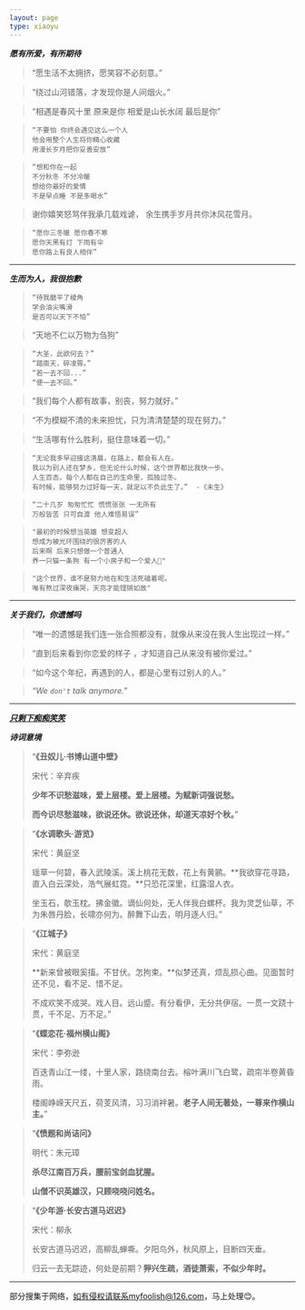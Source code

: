 ```yaml
---
layout: page
type: xiaoyu
---
```


***愿有所爱，有所期待***<br>

> “愿生活不太拥挤，愿笑容不必刻意。”

> “绕过山河错落，才发现你是人间烟火。”

> “相遇是春风十里 原来是你 相爱是山长水阔 最后是你”

> ```
> “不要怕 你终会遇见这么一个人
> 他会用整个人生将你精心收藏
> 用漫长岁月把你妥善安放”
> ```

> ```
> “想和你在一起
> 不分秋冬 不分冷暖
> 想给你最好的爱情
> 不是早点睡 不是多喝水”
> ```

> 谢你嬉笑怒骂伴我承几载戏谑， 余生携手岁月共你沐风花雪月。

> ```
> “愿你三冬暖 愿你春不寒
> 愿你天黑有灯 下雨有伞
> 愿你路上有良人相伴”
> ```

------

***生而为人，我很抱歉***<br>

> ```
> “待我磨平了棱角
> 学会油尖嘴滑
> 是否可以天下不怕”
> ```

> “天地不仁以万物为刍狗”

> ```
> “大圣，此欲何去？”
> “踏南天，碎凌霄。”
> “若一去不回...”
> “便一去不回。”
> ```

> “我们每个人都有故事，别丧，努力就好。”

> “不为模糊不清的未来担忧，只为清清楚楚的现在努力。”

> “生活哪有什么胜利，挺住意味着一切。”

> ```
> “无论我多早迎接这清晨，在路上，都会有人在。
> 我以为别人还在梦乡，但无论什么时候，这个世界都比我快一步。
> 人生百态，每个人都在自己的生命里，孤独过冬。
> 有时候，能够努力过好每一天，就足以不负此生了。”	-《未生》
> ```

> ```
> “二十几岁 匆匆忙忙 慌慌张张 一无所有
> 万般皆苦 只可自渡 他人难悟易误”
> ```

> ```
> "最初的时候想当英雄 想变超人
> 想成为被光环围绕的很厉害的人
> 后来啊 后来只想做一个普通人
> 养一只猫一条狗 有一个小房子和一个爱人🌙"
> ```

> ```
> "这个世界，谁不是努力地在和生活死磕着呢。
> 唯有熬过深夜痛哭，天亮才能铿锵如故"
> ```



------

***关于我们，你遗憾吗***<br>

> “唯一的遗憾是我们连一张合照都没有，就像从来没在我人生出现过一样。”

> “直到后来看到你恋爱的样子 ，才知道自己从来没有被你爱过。”

> “如今这个年纪，再遇到的人，都是心里有过别人的人。”

> *“We `don't` talk anymore.*”

---

***[只剩下痴痴笑笑](myfoolish.github.io/demo/source/xiaoyu/smile)***<br>

***诗词意境***<br>

> “**《丑奴儿·书博山道中壁》**
>
> 宋代：辛弃疾
>
> **少年不识愁滋味，爱上层楼。爱上层楼。为赋新词强说愁。**
>
> **而今识尽愁滋味，欲说还休。欲说还休，却道天凉好个秋。**”

> “**《水调歌头·游览》**
>
> 宋代：黄庭坚
>
> 瑶草一何碧，春入武陵溪。溪上桃花无数，花上有黄鹂。**我欲穿花寻路，直入白云深处，浩气展虹霓。**只恐花深里，红露湿人衣。
>
> 坐玉石，欹玉枕。拂金徽。谪仙何处，无人伴我白螺杯。我为灵芝仙草，不为朱唇丹脸，长啸亦何为。醉舞下山去，明月逐人归。”

> “**《江城子》**
>
> 宋代：黄庭坚
>
> **新来曾被眼奚搐。不甘伏。怎拘束。**似梦还真，烦乱损心曲。见面暂时还不见，看不足、惜不足。
>
> 不成欢笑不成哭。戏人目。远山蹙。有分看伊，无分共伊宿。一贯一文跷十贯，千不足、万不足。”

> “**《蝶恋花·福州横山阁》**
>
> 宋代：李弥逊
>
> 百迭青山江一缕，十里人家，路绕南台去。榕叶满川飞白鹭，疏帘半卷黄昏雨。
>
> 楼阁峥嵘天尺五，荷芰风清，习习消袢暑。**老子人间无著处，一尊来作横山主。**”

> “**《愤题和尚诘问》**
>
> 明代：朱元璋
>
> **杀尽江南百万兵，腰前宝剑血犹腥。**
>
> **山僧不识英雄汉，只顾哓哓问姓名。**

> “**《少年游·长安古道马迟迟》**
>
> 宋代：柳永
>
> 长安古道马迟迟，高柳乱蝉嘶。夕阳鸟外，秋风原上，目断四天垂。
>
> 归云一去无踪迹，何处是前期？**狎兴生疏，酒徒萧索，不似少年时。**

------

部分搜集于网络，如有侵权请联系myfoolish@126.com，马上处理😊。